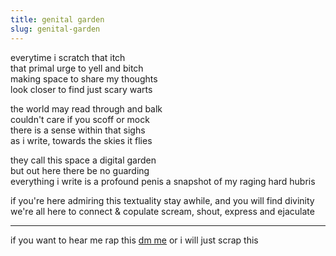 ```yaml
---
title: genital garden
slug: genital-garden
---
```


everytime i scratch that itch<br/>
that primal urge to yell and bitch<br/>
making space to share my thoughts<br/>
look closer to find just scary warts

the world may read through and balk<br/>
couldn't care if you scoff or mock <br/>
there is a sense within that sighs<br/>
as i write, towards the skies it flies

they call this space a digital garden<br/>
but out here there be no guarding<br/>
everything i write is a profound penis
a snapshot of my raging hard hubris

if you're here admiring this textuality
stay awhile, and you will find divinity
we're all here to connect & copulate
scream, shout, express and ejaculate

---
if you want to hear me rap this
[dm me](https://twitter.com/reddy2go) or i will just scrap this